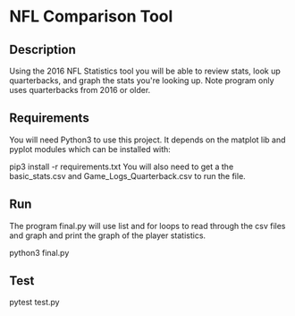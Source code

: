 # NFL Comparison Tool
## Description
Using the 2016 NFL Statistics tool you will be able to review stats, look up quarterbacks, and graph the stats you're looking up. Note program only uses quarterbacks from 2016 or older.

## Requirements
You will need Python3 to use this project. It depends on the matplot lib and pyplot modules which can be installed with:

pip3 install -r requirements.txt
You will also need to get a the basic_stats.csv and Game_Logs_Quarterback.csv to run the file. 

## Run
The program final.py will use list and for loops to read through the csv files and graph and print the graph of the player statistics. 

python3 final.py
## Test

pytest test.py
